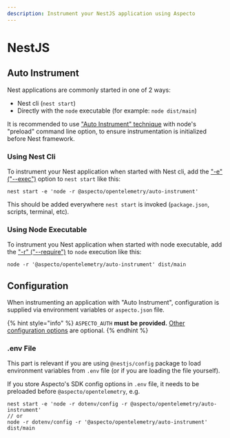 ```yaml
---
description: Instrument your NestJS application using Aspecto
---
```


# NestJS

## Auto Instrument

Nest applications are commonly started in one of 2 ways:

* Nest cli (`nest start`)
* Directly with the `node` executable (for example: `node dist/main`)

It is recommended to use ["Auto Instrument" technique](./#auto-instrument) with node's "preload" command line option, to ensure instrumentation is initialized before Nest framework.

### Using Nest Cli

To instrument your Nest application when started with Nest cli, add the ["-e" ("--exec")](https://docs.nestjs.com/cli/usages#nest-start) option to `nest start` like this:

```
nest start -e 'node -r @aspecto/opentelemetry/auto-instrument'
```

This should be added everywhere `nest start` is invoked (`package.json`, scripts, terminal, etc).

### Using Node Executable

To instrument you Nest application when started with node executable, add the ["-r" ("--require")](https://nodejs.org/api/cli.html#-r---require-module) to `node` execution like this:

```
node -r '@aspecto/opentelemetry/auto-instrument' dist/main
```

## Configuration

When instrumenting an application with "Auto Instrument", configuration is supplied via environment variables or `aspecto.json` file.&#x20;

{% hint style="info" %}
`ASPECTO_AUTH` **must be provided.** [Other configuration options](customize-defaults/advanced.md) are optional.
{% endhint %}

### .env File

This part is relevant if you are using `@nestjs/config` package to load environment variables from `.env` file (or if you are loading the file yourself).

If you store Aspecto's SDK config options in `.env` file, it needs to be preloaded before `@aspecto/opentelemetry`, e.g.

```
nest start -e 'node -r dotenv/config -r @aspecto/opentelemetry/auto-instrument'
// or
node -r dotenv/config -r '@aspecto/opentelemetry/auto-instrument' dist/main
```
